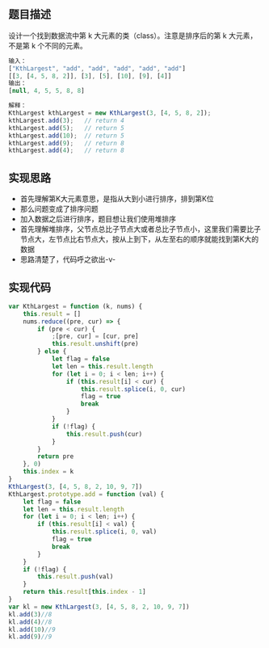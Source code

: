 ## 题目描述
设计一个找到数据流中第 k 大元素的类（class）。注意是排序后的第 k 大元素，不是第 k 个不同的元素。
```js
输入：
["KthLargest", "add", "add", "add", "add", "add"]
[[3, [4, 5, 8, 2]], [3], [5], [10], [9], [4]]
输出：
[null, 4, 5, 5, 8, 8]

解释：
KthLargest kthLargest = new KthLargest(3, [4, 5, 8, 2]);
kthLargest.add(3);   // return 4
kthLargest.add(5);   // return 5
kthLargest.add(10);  // return 5
kthLargest.add(9);   // return 8
kthLargest.add(4);   // return 8
```
## 实现思路
* 首先理解第K大元素意思，是指从大到小进行排序，排到第K位
* 那么问题变成了排序问题
* 加入数据之后进行排序，题目想让我们使用堆排序
* 首先理解堆排序，父节点总比子节点大或者总比子节点小，这里我们需要比子节点大，左节点比右节点大，按从上到下，从左至右的顺序就能找到第K大的数据
* 思路清楚了，代码呼之欲出-v-
## 实现代码
```js
var KthLargest = function (k, nums) {
	this.result = []
	nums.reduce((pre, cur) => {
		if (pre < cur) {
			;[pre, cur] = [cur, pre]
			this.result.unshift(pre)
		} else {
			let flag = false
			let len = this.result.length
			for (let i = 0; i < len; i++) {
				if (this.result[i] < cur) {
					this.result.splice(i, 0, cur)
					flag = true
					break
				}
			}
			if (!flag) {
				this.result.push(cur)
			}
		}
		return pre
	}, 0)
	this.index = k
}
KthLargest(3, [4, 5, 8, 2, 10, 9, 7])
KthLargest.prototype.add = function (val) {
	let flag = false
	let len = this.result.length
	for (let i = 0; i < len; i++) {
		if (this.result[i] < val) {
			this.result.splice(i, 0, val)
			flag = true
			break
		}
	}
	if (!flag) {
		this.result.push(val)
	}
	return this.result[this.index - 1]
}
var kl = new KthLargest(3, [4, 5, 8, 2, 10, 9, 7])
kl.add(3)//8
kl.add(4)//8
kl.add(10)//9
kl.add(9)//9
```
